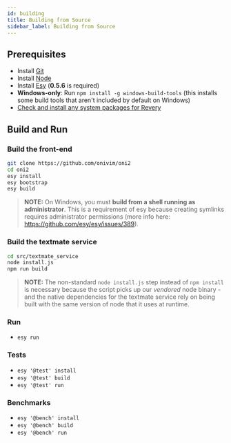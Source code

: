 ```yaml
---
id: building
title: Building from Source
sidebar_label: Building from Source
---
```


## Prerequisites

- Install [Git](https://git-scm.com/)
- Install [Node](https://nodejs.org/en)
- Install [Esy](https://esy.sh) (__0.5.6__ is required)
- __Windows-only__: Run `npm install -g windows-build-tools` (this installs some build tools that aren't included by default on Windows)
- [Check and install any system packages for Revery](https://github.com/revery-ui/revery/wiki/Building-&-Installing)

## Build and Run

### Build the front-end

```sh
git clone https://github.com/onivim/oni2
cd oni2
esy install
esy bootstrap
esy build
```

> __NOTE:__ On Windows, you must __build from a shell running as administrator__. This is a requirement of esy because creating symlinks requires administrator permissions (more info here: https://github.com/esy/esy/issues/389).
### Build the textmate service

```sh
cd src/textmate_service
node install.js
npm run build
```

> __NOTE:__ The non-standard `node install.js` step instead of `npm install` is necessary because the script picks up our _vendored_ node binary - and the native dependencies for the textmate service rely on being built with the same version of node that it uses at runtime.

### Run

- `esy run`

### Tests

- `esy '@test' install`
- `esy '@test' build`
- `esy '@test' run`

### Benchmarks

- `esy '@bench' install`
- `esy '@bench' build`
- `esy '@bench' run`
